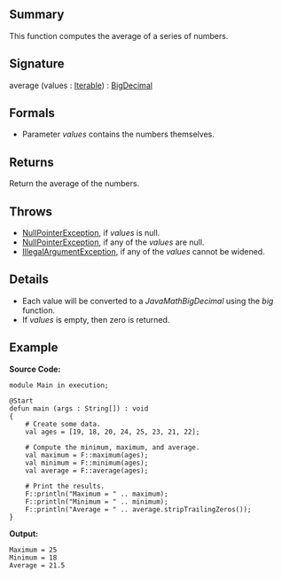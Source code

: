 ## Summary

This function computes the average of a series of numbers.

## Signature

average (values : [Iterable](https://docs.oracle.com/javase/7/docs/api/java/lang/Iterable.html)) : [BigDecimal](https://docs.oracle.com/javase/7/docs/api/java/math/BigDecimal.html)

## Formals

+ Parameter <i>values</i> contains the numbers themselves.

## Returns

Return the average of the numbers.

## Throws

+ [NullPointerException](https://docs.oracle.com/javase/7/docs/api/java/lang/NullPointerException.html), if <i>values</i> is null.
+ [NullPointerException](https://docs.oracle.com/javase/7/docs/api/java/lang/NullPointerException.html), if any of the <i>values</i> are null.
+ [IllegalArgumentException](https://docs.oracle.com/javase/7/docs/api/java/lang/IllegalArgumentException.html), if any of the <i>values</i> cannot be widened.

## Details

+ Each value will be converted to a $JavaMathBigDecimal$ using the $big$ function.
+ If <i>values</i> is empty, then zero is returned.

## Example

**Source Code:**

```plain
module Main in execution;

@Start
defun main (args : String[]) : void
{
    # Create some data.
    val ages = [19, 18, 20, 24, 25, 23, 21, 22];

    # Compute the minimum, maximum, and average.
    val maximum = F::maximum(ages);
    val minimum = F::minimum(ages);
    val average = F::average(ages);

    # Print the results.
    F::println("Maximum = " .. maximum);
    F::println("Minimum = " .. minimum);
    F::println("Average = " .. average.stripTrailingZeros());
}
```

**Output:**

```plain
Maximum = 25
Minimum = 18
Average = 21.5
```

